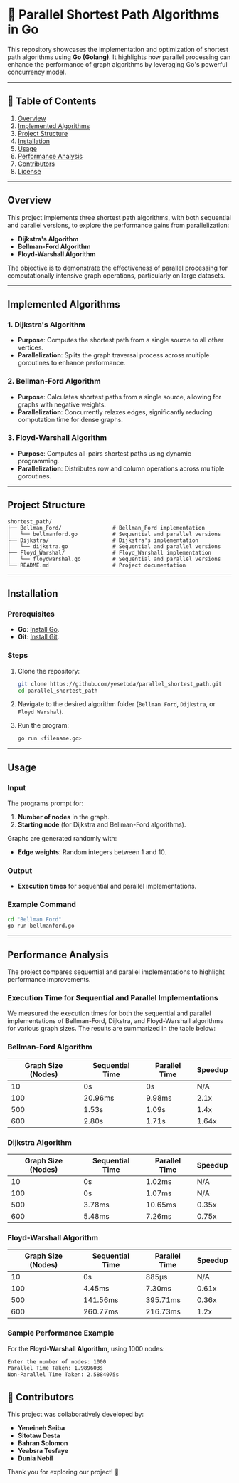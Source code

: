 
# 🚀 Parallel Shortest Path Algorithms in Go

This repository showcases the implementation and optimization of shortest path algorithms using **Go (Golang)**. It highlights how parallel processing can enhance the performance of graph algorithms by leveraging Go's powerful concurrency model.

---

## 🔐 Table of Contents

1. [Overview](#overview)  
2. [Implemented Algorithms](#implemented-algorithms)  
3. [Project Structure](#project-structure)  
4. [Installation](#installation)  
5. [Usage](#usage)  
6. [Performance Analysis](#performance-analysis)  
7. [Contributors](#contributors)  
8. [License](#license)  

---

## Overview

This project implements three shortest path algorithms, with both sequential and parallel versions, to explore the performance gains from parallelization:

- **Dijkstra's Algorithm**  
- **Bellman-Ford Algorithm**  
- **Floyd-Warshall Algorithm**  

The objective is to demonstrate the effectiveness of parallel processing for computationally intensive graph operations, particularly on large datasets.

---

## Implemented Algorithms

### **1. Dijkstra's Algorithm**
- **Purpose**: Computes the shortest path from a single source to all other vertices.  
- **Parallelization**: Splits the graph traversal process across multiple goroutines to enhance performance.

### **2. Bellman-Ford Algorithm**
- **Purpose**: Calculates shortest paths from a single source, allowing for graphs with negative weights.  
- **Parallelization**: Concurrently relaxes edges, significantly reducing computation time for dense graphs.

### **3. Floyd-Warshall Algorithm**
- **Purpose**: Computes all-pairs shortest paths using dynamic programming.  
- **Parallelization**: Distributes row and column operations across multiple goroutines.

---

## Project Structure

```plaintext
shortest_path/
├── Bellman_Ford/                # Bellman_Ford implementation
│   └── bellmanford.go           # Sequential and parallel versions
├── Dijkstra/                    # Dijkstra's implementation
│   └── dijkstra.go              # Sequential and parallel versions
├── Floyd_Warshal/               # Floyd_Warshall implementation
│   └── floydwarshal.go          # Sequential and parallel versions
└── README.md                    # Project documentation
```

---

## Installation

### Prerequisites
- **Go**: [Install Go](https://go.dev/doc/install).  
- **Git**: [Install Git](https://git-scm.com/book/en/v2/Getting-Started-Installing-Git).  

### Steps
1. Clone the repository:
   ```bash
   git clone https://github.com/yesetoda/parallel_shortest_path.git
   cd parallel_shortest_path
   ```
2. Navigate to the desired algorithm folder (`Bellman Ford`, `Dijkstra`, or `Floyd Warshal`).

3. Run the program:
   ```bash
   go run <filename.go>
   ```

---

## Usage

### Input
The programs prompt for:
1. **Number of nodes** in the graph.  
2. **Starting node** (for Dijkstra and Bellman-Ford algorithms).  

Graphs are generated randomly with:  
- **Edge weights**: Random integers between 1 and 10.  


### Output
- **Execution times** for sequential and parallel implementations.  

### Example Command
```bash
cd "Bellman Ford"
go run bellmanford.go
```

---

## Performance Analysis

The project compares sequential and parallel implementations to highlight performance improvements.

### **Execution Time for Sequential and Parallel Implementations**
We measured the execution times for both the sequential and parallel implementations of Bellman-Ford, Dijkstra, and Floyd-Warshall algorithms for various graph sizes. The results are summarized in the table below:

### Bellman-Ford Algorithm
| Graph Size (Nodes) | Sequential Time | Parallel Time | Speedup |
|--------------------|----------------|---------------|---------|
| 10                 | 0s             | 0s            | N/A     |
| 100                | 20.96ms        | 9.98ms        | 2.1x    |
| 500                | 1.53s          | 1.09s         | 1.4x    |
| 600                | 2.80s          | 1.71s         | 1.64x   |

### Dijkstra Algorithm
| Graph Size (Nodes) | Sequential Time | Parallel Time | Speedup |
|--------------------|----------------|---------------|---------|
| 10                 | 0s             | 1.02ms        | N/A     |
| 100                | 0s             | 1.07ms        | N/A     |
| 500                | 3.78ms         | 10.65ms       | 0.35x   |
| 600                | 5.48ms         | 7.26ms        | 0.75x   |

### Floyd-Warshall Algorithm
| Graph Size (Nodes) | Sequential Time | Parallel Time | Speedup |
|--------------------|----------------|---------------|---------|
| 10                 | 0s             | 885µs         | N/A     |
| 100                | 4.45ms         | 7.30ms        | 0.61x   |
| 500                | 141.56ms       | 395.71ms      | 0.36x   |
| 600                | 260.77ms       | 216.73ms      | 1.2x    |

### Sample Performance Example
For the **Floyd-Warshall Algorithm**, using 1000 nodes:

```cmd
Enter the number of nodes: 1000
Parallel Time Taken: 1.989603s
Non-Parallel Time Taken: 2.5884075s
```

## 👥 Contributors

This project was collaboratively developed by:  
- **Yeneineh Seiba**  
- **Sitotaw Desta**  
- **Bahran Solomon**  
- **Yeabsra Tesfaye**  
- **Dunia Nebil**


Thank you for exploring our project! 🌟
